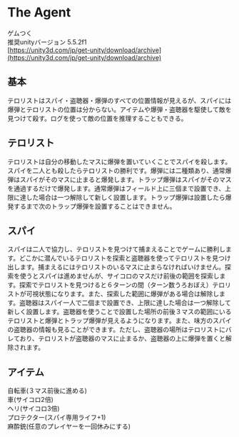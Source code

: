 # The Agent
ゲムつく  
推奨unityバージョン 5.5.2f1  
[https://unity3d.com/jp/get-unity/download/archive](https://unity3d.com/jp/get-unity/download/archive)

## 基本
テロリストはスパイ・盗聴器・爆弾のすべての位置情報が見えるが、スパイには爆弾とテロリストの位置は分からない。アイテムや爆弾・盗聴器を駆使して敵を見つけて殺す。ログを使って敵の位置を推理することもできる。

## テロリスト
テロリストは自分の移動したマスに爆弾を置いていくことでスパイを殺します。スパイを二人とも殺したらテロリストの勝利です。爆弾には二種類あり、通常爆弾はスパイがそのマスに止まると爆発します。トラップ爆弾はスパイがそのマスを通過するだけで爆発します。通常爆弾はフィールド上に三個まで設置でき、上限に達した場合は一つ解除して新しく設置します。トラップ爆弾は設置したら爆発するまで次のトラップ爆弾を設置することはできません。

## スパイ
スパイは二人で協力し、テロリストを見つけて捕まえることでゲームに勝利します。どこかに潜んでいるテロリストを探索と盗聴器を使ってテロリストを見つけ出します。捕まえるにはテロリストのいるマスに止まらなければいけません。探索を使うとスパイは進めませんが、サイコロのマスだけ前後の範囲を探索します。探索でテロリストを見つけると６ターンの間（ターン数うろおぼえ）テロリストが可視状態になります。また、探索した範囲に爆弾がある場合は解除します。盗聴器はスパイ一人で二個まで設置でき、上限に達した場合は一つ解除して新しく設置します。盗聴器を使うことで設置した場所の前後３マスの範囲にいるテロリストと爆弾とトラップ爆弾が見えるようになります。また、味方のスパイの盗聴器の情報も見ることができます。ただし、盗聴器の場所はテロリストにバレており、テロリストが盗聴器のマスに止まるか、盗聴器の上に爆弾を置くと解除されます。

## アイテム
自転車(３マス前後に進める)  
車(サイコロ2倍)  
ヘリ(サイコロ3倍)    
プロテクター(スパイ専用ライフ+1)  
麻酔銃(任意のプレイヤーを一回休みにする)  
